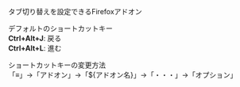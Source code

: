 タブ切り替えを設定できるFirefoxアドオン
  
デフォルトのショートカットキー  
**Ctrl+Alt+J**: 戻る  
**Ctrl+Alt+L**: 進む  
  
ショートカットキーの変更方法  
「≡」→「アドオン」→「${アドオン名}」→「・・・」→「オプション」  
